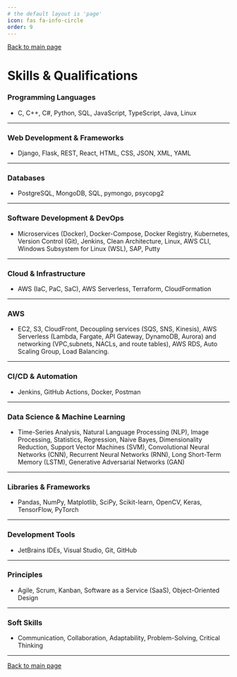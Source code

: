 ```yaml
---
# the default layout is 'page'
icon: fas fa-info-circle
order: 9
---
```


[Back to main page](./../README.md)

# Skills & Qualifications

### Programming Languages
- C, C++, C#, Python, SQL, JavaScript, TypeScript, Java, Linux

---

### Web Development & Frameworks
- Django, Flask, REST, React, HTML, CSS, JSON, XML, YAML

---

### Databases
- PostgreSQL, MongoDB, SQL, pymongo, psycopg2

---

### Software Development & DevOps
- Microservices (Docker), Docker-Compose, Docker Registry, Kubernetes, Version Control (Git), Jenkins, Clean Architecture, Linux, AWS CLI, Windows Subsystem for Linux (WSL), SAP, Putty

---

### Cloud & Infrastructure
- AWS (IaC, PaC, SaC), AWS Serverless, Terraform, CloudFormation

--- 

### AWS
- EC2, S3, CloudFront, Decoupling services (SQS, SNS, Kinesis), AWS Serverless (Lambda, Fargate, API Gateway, DynamoDB, Aurora) and networking (VPC,subnets, NACLs, and route tables), AWS RDS, Auto Scaling Group, Load Balancing.

---

### CI/CD & Automation
- Jenkins, GitHub Actions, Docker, Postman

---

### Data Science & Machine Learning
- Time-Series Analysis, Natural Language Processing (NLP), Image Processing, Statistics, Regression, Naive Bayes, Dimensionality Reduction, Support Vector Machines (SVM), Convolutional Neural Networks (CNN), Recurrent Neural Networks (RNN), Long Short-Term Memory (LSTM), Generative Adversarial Networks (GAN)

---

### Libraries & Frameworks
- Pandas, NumPy, Matplotlib, SciPy, Scikit-learn, OpenCV, Keras, TensorFlow, PyTorch

---

### Development Tools
- JetBrains IDEs, Visual Studio, Git, GitHub

---

### Principles
- Agile, Scrum, Kanban, Software as a Service (SaaS), Object-Oriented Design

---

### Soft Skills
- Communication, Collaboration, Adaptability, Problem-Solving, Critical Thinking

---

[Back to main page](./../README.md)
